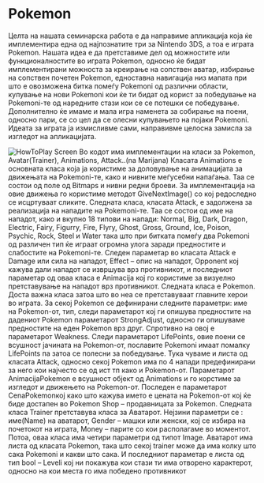 Pokemon
=======
<p>
Целта на нашата семинарска работа е да направиме апликација која ќе имплементира една од најпознатите три за Nintendo 3DS, а тоа е играта Pokemon. Нашата идеа е да претставиме дел од можностите или функционалностите во играта Pokemon, односно ќе бидат имплементирани можноста за креирање на сопствен аватар, избирање на сопствен почетен Pokemon, едноставна навигација низ мапата при што е овозможена битка помеѓу Pokemoni од различни области, купување на нови Pokemoni кои ќе ти бидат од корист за победување на Pokemoni-те од наредните стази кои се се потешки се победување. Дополнително ќе имаме и мала игра наменета за собирање на поени, односно пари, се со цел да се олесни купувањето на појаки Pokemoni.
Идеата за играта ја измисливме сами, направивме целосна замисла за изгледот на апликацијата.</p>
<img src="https://fbcdn-sphotos-b-a.akamaihd.net/hphotos-ak-frc3/t1.0-9/q71/s720x720/10171007_863618393665260_9047700993413522808_n.jpg" alt="HowToPlay Screen"/> </li>
Во кодот има имплементации на класи за Pokemon, Avatar(Trainer), Animations, Attack..(na Marijana)
Класата Animations е основната класа која ја користиме за доловување на анимацијата за движењата на Pokemoni-те, како и нивните меѓусебни напаѓања. Таа се состои од поле од Bitmaps и нивни редни броеви. За имплементација на овие движења го користиме методот GiveNextImage() со кој редоследно се исцртуваат сликите.
Следната класа, класата Attack, е задолжена за реализација на нападите на Pokemoni-те. Таа се состои од име на нападот, како и вкупно 18 типови на напади: Normal, Big, Dark, Dragon, Electric, Fairy, Figurry, Fire, Flyry, Ghost, Gross, Ground, Ice, Poison, Psychic, Rock, Steel и Water така што при битката помеѓу два Pokemoni од различен тип ќе играат огромна улога заради предностите и слабостите на Pokemoni-те. Следен параметар во класата Attack е Damage или сила на нападот, Effect – опис на нападот, Opponent кој кажува дали нападот се извршува врз противникот, и последниот параметар од оваа класа е Animacija кој го користиме за визуелно претставување на нападот врз противникот.
Следната класа е Pokemon. Доста важна класа затоа што во неа се претставуваат главните херои во играта. За секој Pokemon се дефинирани следните параметри: име на Pokemon-от, тип, следи параметарот кој ги опишува предностите на дадениот Pokemon параметарот StrongAdjust, односно ги опишуваме предностите на еден Pokemon врз друг. Спротивно на овој е параметарот Weakness. Следи параметарот LifePoints, овие поени се всушност јачината на Pokemon-от, пославите Pokemoni имаат помалку LifePoints па затоа се полесни за победување. Тука чуваме и листа од класата Attack, односно секој Pokemon има по 4 напади предефинирани за него кои најчесто се од ист тп како и Pokemon-от. Параметарот AnimacijaPokemon е всушност објект од Animations и го корстиме за изгледот и движењето на Pokemon-от. Последен е параметарот CenaPokemonкој како што кажува името е цената на Pokemon-от кој ќе биде достапен во Pokemon Shop – продавницата за Pokemon.
Следната класа Trainer претставува класа за Аватарот. Нејзини параметри се :  име(Name) на аватарот, Gender – машки или женски, кој се избира на почетокот на играта, Money – парите со кои располагаме во моментот. Потоа, оваа класа има четири параметри од типот Image. Аватарот има листа од класата Pokemon, така што секој trainer може да има колку што сака Pokemoni и какви што сака. И последниот параметар е листа од тип bool – Leveli кој ни покажува кои стази ти има отворено карактерот, односно на кои места го има победено противникот
